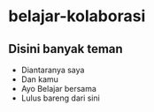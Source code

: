 # belajar-kolaborasi

Disini banyak teman
--
- Diantaranya saya
- Dan kamu
- Ayo Belajar bersama
- Lulus bareng dari sini
